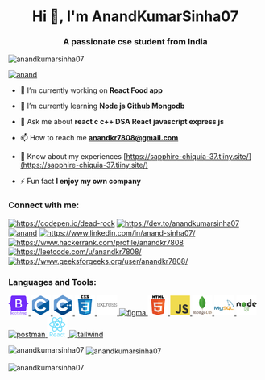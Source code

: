 <h1 align="center">Hi 👋, I'm AnandKumarSinha07</h1>
<h3 align="center">A passionate cse student from India</h3>

<p align="left"> <img src="https://komarev.com/ghpvc/?username=anandkumarsinha07&label=Profile%20views&color=0e75b6&style=flat" alt="anandkumarsinha07" /> </p>

<p align="left"> <a href="https://twitter.com/anand" target="blank"><img src="https://img.shields.io/twitter/follow/anand?logo=twitter&style=for-the-badge" alt="anand" /></a> </p>

- 🔭 I’m currently working on **React Food app**

- 🌱 I’m currently learning **Node js Github Mongodb**

- 💬 Ask me about **react c c++ DSA React javascript express js**

- 📫 How to reach me **anandkr7808@gmail.com**

- 📄 Know about my experiences [https://sapphire-chiquia-37.tiiny.site/](https://sapphire-chiquia-37.tiiny.site/)

- ⚡ Fun fact **I enjoy my own company**

<h3 align="left">Connect with me:</h3>
<p align="left">
<a href="https://codepen.io/https://codepen.io/dead-rock" target="blank"><img align="center" src="https://raw.githubusercontent.com/rahuldkjain/github-profile-readme-generator/master/src/images/icons/Social/codepen.svg" alt="https://codepen.io/dead-rock" height="30" width="40" /></a>
<a href="https://dev.to/https://dev.to/anandkumarsinha07" target="blank"><img align="center" src="https://raw.githubusercontent.com/rahuldkjain/github-profile-readme-generator/master/src/images/icons/Social/devto.svg" alt="https://dev.to/anandkumarsinha07" height="30" width="40" /></a>
<a href="https://twitter.com/anand" target="blank"><img align="center" src="https://raw.githubusercontent.com/rahuldkjain/github-profile-readme-generator/master/src/images/icons/Social/twitter.svg" alt="anand" height="30" width="40" /></a>
<a href="https://linkedin.com/in/https://www.linkedin.com/in/anand-sinha07/" target="blank"><img align="center" src="https://raw.githubusercontent.com/rahuldkjain/github-profile-readme-generator/master/src/images/icons/Social/linked-in-alt.svg" alt="https://www.linkedin.com/in/anand-sinha07/" height="30" width="40" /></a>
<a href="https://www.hackerrank.com/https://www.hackerrank.com/profile/anandkr7808" target="blank"><img align="center" src="https://raw.githubusercontent.com/rahuldkjain/github-profile-readme-generator/master/src/images/icons/Social/hackerrank.svg" alt="https://www.hackerrank.com/profile/anandkr7808" height="30" width="40" /></a>
<a href="https://www.leetcode.com/https://leetcode.com/u/anandkr7808/" target="blank"><img align="center" src="https://raw.githubusercontent.com/rahuldkjain/github-profile-readme-generator/master/src/images/icons/Social/leet-code.svg" alt="https://leetcode.com/u/anandkr7808/" height="30" width="40" /></a>
<a href="https://auth.geeksforgeeks.org/user/https://www.geeksforgeeks.org/user/anandkr7808/" target="blank"><img align="center" src="https://raw.githubusercontent.com/rahuldkjain/github-profile-readme-generator/master/src/images/icons/Social/geeks-for-geeks.svg" alt="https://www.geeksforgeeks.org/user/anandkr7808/" height="30" width="40" /></a>
</p>

<h3 align="left">Languages and Tools:</h3>
<p align="left"> <a href="https://getbootstrap.com" target="_blank" rel="noreferrer"> <img src="https://raw.githubusercontent.com/devicons/devicon/master/icons/bootstrap/bootstrap-plain-wordmark.svg" alt="bootstrap" width="40" height="40"/> </a> <a href="https://www.cprogramming.com/" target="_blank" rel="noreferrer"> <img src="https://raw.githubusercontent.com/devicons/devicon/master/icons/c/c-original.svg" alt="c" width="40" height="40"/> </a> <a href="https://www.w3schools.com/cpp/" target="_blank" rel="noreferrer"> <img src="https://raw.githubusercontent.com/devicons/devicon/master/icons/cplusplus/cplusplus-original.svg" alt="cplusplus" width="40" height="40"/> </a> <a href="https://www.w3schools.com/css/" target="_blank" rel="noreferrer"> <img src="https://raw.githubusercontent.com/devicons/devicon/master/icons/css3/css3-original-wordmark.svg" alt="css3" width="40" height="40"/> </a> <a href="https://expressjs.com" target="_blank" rel="noreferrer"> <img src="https://raw.githubusercontent.com/devicons/devicon/master/icons/express/express-original-wordmark.svg" alt="express" width="40" height="40"/> </a> <a href="https://www.figma.com/" target="_blank" rel="noreferrer"> <img src="https://www.vectorlogo.zone/logos/figma/figma-icon.svg" alt="figma" width="40" height="40"/> </a> <a href="https://www.w3.org/html/" target="_blank" rel="noreferrer"> <img src="https://raw.githubusercontent.com/devicons/devicon/master/icons/html5/html5-original-wordmark.svg" alt="html5" width="40" height="40"/> </a> <a href="https://developer.mozilla.org/en-US/docs/Web/JavaScript" target="_blank" rel="noreferrer"> <img src="https://raw.githubusercontent.com/devicons/devicon/master/icons/javascript/javascript-original.svg" alt="javascript" width="40" height="40"/> </a> <a href="https://www.mongodb.com/" target="_blank" rel="noreferrer"> <img src="https://raw.githubusercontent.com/devicons/devicon/master/icons/mongodb/mongodb-original-wordmark.svg" alt="mongodb" width="40" height="40"/> </a> <a href="https://www.mysql.com/" target="_blank" rel="noreferrer"> <img src="https://raw.githubusercontent.com/devicons/devicon/master/icons/mysql/mysql-original-wordmark.svg" alt="mysql" width="40" height="40"/> </a> <a href="https://nodejs.org" target="_blank" rel="noreferrer"> <img src="https://raw.githubusercontent.com/devicons/devicon/master/icons/nodejs/nodejs-original-wordmark.svg" alt="nodejs" width="40" height="40"/> </a> <a href="https://postman.com" target="_blank" rel="noreferrer"> <img src="https://www.vectorlogo.zone/logos/getpostman/getpostman-icon.svg" alt="postman" width="40" height="40"/> </a> <a href="https://reactjs.org/" target="_blank" rel="noreferrer"> <img src="https://raw.githubusercontent.com/devicons/devicon/master/icons/react/react-original-wordmark.svg" alt="react" width="40" height="40"/> </a> <a href="https://tailwindcss.com/" target="_blank" rel="noreferrer"> <img src="https://www.vectorlogo.zone/logos/tailwindcss/tailwindcss-icon.svg" alt="tailwind" width="40" height="40"/> </a> </p>

<p><img align="left" src="https://github-readme-stats.vercel.app/api/top-langs?username=anandkumarsinha07&show_icons=true&locale=en&layout=compact" alt="anandkumarsinha07" /></p>

<p>&nbsp;<img align="center" src="https://github-readme-stats.vercel.app/api?username=anandkumarsinha07&show_icons=true&locale=en" alt="anandkumarsinha07" /></p>

<p><img align="center" src="https://github-readme-streak-stats.herokuapp.com/?user=anandkumarsinha07&" alt="anandkumarsinha07" /></p>

